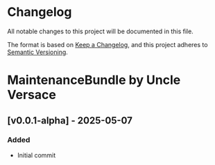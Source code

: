 # Changelog

All notable changes to this project will be documented in this file.

The format is based on [Keep a Changelog](https://keepachangelog.com/en/1.1.0/),
and this project adheres to [Semantic Versioning](https://semver.org/spec/v2.0.0.html).

# MaintenanceBundle by Uncle Versace

## [v0.0.1-alpha] - 2025-05-07

### Added

- Initial commit
